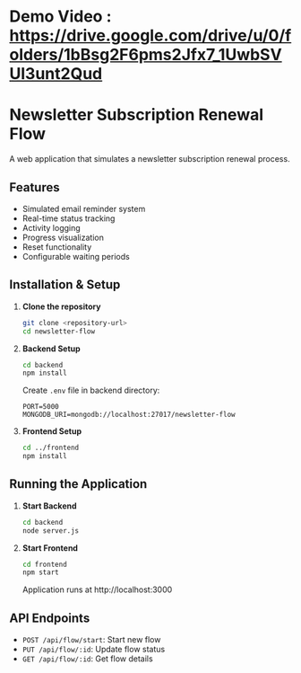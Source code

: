 # Demo Video : https://drive.google.com/drive/u/0/folders/1bBsg2F6pms2Jfx7_1UwbSVUl3unt2Qud

# Newsletter Subscription Renewal Flow

A web application that simulates a newsletter subscription renewal process.

## Features

* Simulated email reminder system
* Real-time status tracking
* Activity logging
* Progress visualization
* Reset functionality
* Configurable waiting periods

## Installation & Setup

1. **Clone the repository**
   ```bash
   git clone <repository-url>
   cd newsletter-flow
   ```

2. **Backend Setup**
   ```bash
   cd backend
   npm install
   ```
   
   Create `.env` file in backend directory:
   ```env
   PORT=5000
   MONGODB_URI=mongodb://localhost:27017/newsletter-flow
   ```

3. **Frontend Setup**
   ```bash
   cd ../frontend
   npm install
   ```

## Running the Application

1. **Start Backend**
   ```bash
   cd backend
   node server.js
   ```

2. **Start Frontend**
   ```bash
   cd frontend
   npm start
   ```
   Application runs at http://localhost:3000

## API Endpoints

* `POST /api/flow/start`: Start new flow
* `PUT /api/flow/:id`: Update flow status
* `GET /api/flow/:id`: Get flow details
